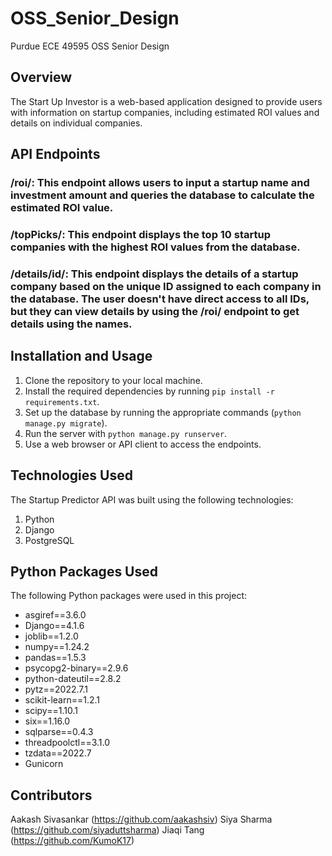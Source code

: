 # OSS_Senior_Design
Purdue ECE 49595 OSS Senior Design

## Overview

The Start Up Investor is a web-based application designed to provide users with information on startup companies, including estimated ROI values and details on individual companies.

## API Endpoints

### /roi/: This endpoint allows users to input a startup name and investment amount and queries the database to calculate the estimated ROI value.
### /topPicks/: This endpoint displays the top 10 startup companies with the highest ROI values from the database.
### /details/id/: This endpoint displays the details of a startup company based on the unique ID assigned to each company in the database. The user doesn't have direct access to all IDs, but they can view details by using the /roi/ endpoint to get details using the names.

## Installation and Usage

1. Clone the repository to your local machine.
2. Install the required dependencies by running `pip install -r requirements.txt`.
3. Set up the database by running the appropriate commands (`python manage.py migrate`).
4. Run the server with `python manage.py runserver`.
5. Use a web browser or API client to access the endpoints.

## Technologies Used

The Startup Predictor API was built using the following technologies:

1. Python
2. Django
3. PostgreSQL

## Python Packages Used 

The following Python packages were used in this project:

- asgiref==3.6.0
- Django==4.1.6 
- joblib==1.2.0 
- numpy==1.24.2 
- pandas==1.5.3 
- psycopg2-binary==2.9.6
- python-dateutil==2.8.2 
- pytz==2022.7.1 
- scikit-learn==1.2.1
- scipy==1.10.1 
- six==1.16.0 
- sqlparse==0.4.3
- threadpoolctl==3.1.0 
- tzdata==2022.7 
- Gunicorn

## Contributors

Aakash Sivasankar (https://github.com/aakashsiv) 
Siya Sharma (https://github.com/siyaduttsharma)
Jiaqi Tang (https://github.com/KumoK17)
